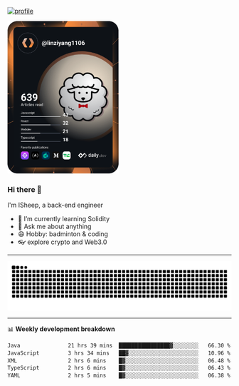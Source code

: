 [![profile](https://user-images.githubusercontent.com/54968314/208005045-e4b42f3b-833d-4242-bfcc-e764865553a2.svg)](https://www.calligrapher.ai/)

<a href="https://app.daily.dev/linziyang1106"><img src="/devcard.png" width="250" alt="ISheep's Dev Card"/></a>

### Hi there 🐏

I'm ISheep, a back-end engineer

- 🔭 I’m currently learning Solidity
- 💬 Ask me about anything
- 😄 Hobby: badminton & coding
- 👓 explore crypto and Web3.0

-------

![](https://raw.githubusercontent.com/ISheepp/ISheepp/output/github-contribution-grid-snake.svg)

-------

📊 **Weekly development breakdown**
<!--START_SECTION:waka-->

```txt
Java               21 hrs 39 mins  ████████████████▓░░░░░░░░   66.30 %
JavaScript         3 hrs 34 mins   ██▓░░░░░░░░░░░░░░░░░░░░░░   10.96 %
XML                2 hrs 6 mins    █▓░░░░░░░░░░░░░░░░░░░░░░░   06.48 %
TypeScript         2 hrs 6 mins    █▓░░░░░░░░░░░░░░░░░░░░░░░   06.43 %
YAML               2 hrs 5 mins    █▓░░░░░░░░░░░░░░░░░░░░░░░   06.38 %
```

<!--END_SECTION:waka-->
